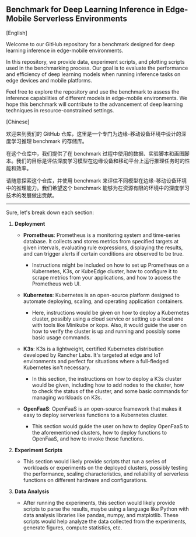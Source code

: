 ## Benchmark for Deep Learning Inference in Edge-Mobile Serverless Environments

[English]

Welcome to our GitHub repository for a benchmark designed for deep learning inference in edge-mobile environments. 

In this repository, we provide data, experiment scripts, and plotting scripts used in the benchmarking process. Our goal is to evaluate the performance and efficiency of deep learning models when running inference tasks on edge devices and mobile platforms. 

Feel free to explore the repository and use the benchmark to assess the inference capabilities of different models in edge-mobile environments. We hope this benchmark will contribute to the advancement of deep learning techniques in resource-constrained settings.

[Chinese]

欢迎来到我们的 GitHub 仓库，这里是一个专门为边缘-移动设备环境中设计的深度学习推理 benchmark 的存储库。

在这个仓库中，我们提供了在 benchmark 过程中使用的数据、实验脚本和画图脚本。我们的目标是评估深度学习模型在边缘设备和移动平台上运行推理任务时的性能和效率。

请随意探索这个仓库，并使用 benchmark 来评估不同模型在边缘-移动设备环境中的推理能力。我们希望这个 benchmark 能够为在资源有限的环境中的深度学习技术的发展做出贡献。

---

Sure, let's break down each section:

1. **Deployment**
    - **Prometheus**: Prometheus is a monitoring system and time-series database. It collects and stores metrics from specified targets at given intervals, evaluating rule expressions, displaying the results, and can trigger alerts if certain conditions are observed to be true.
        - Instructions might be included on how to set up Prometheus on a Kubernetes, K3s, or KubeEdge cluster, how to configure it to scrape metrics from your applications, and how to access the Prometheus web UI.
    
    - **Kubernetes**: Kubernetes is an open-source platform designed to automate deploying, scaling, and operating application containers. 
        - Here, instructions would be given on how to deploy a Kubernetes cluster, possibly using a cloud service or setting up a local one with tools like Minikube or kops. Also, it would guide the user on how to verify the cluster is up and running and possibly some basic usage commands.
        
    - **K3s**: K3s is a lightweight, certified Kubernetes distribution developed by Rancher Labs. It's targeted at edge and IoT environments and perfect for situations where a full-fledged Kubernetes isn't necessary.
        - In this section, the instructions on how to deploy a K3s cluster would be given, including how to add nodes to the cluster, how to check the status of the cluster, and some basic commands for managing workloads on K3s.

    - **OpenFaaS**: OpenFaaS is an open-source framework that makes it easy to deploy serverless functions to a Kubernetes cluster. 
        - This section would guide the user on how to deploy OpenFaaS to the aforementioned clusters, how to deploy functions to OpenFaaS, and how to invoke those functions.

2. **Experiment Scripts**
    - This section would likely provide scripts that run a series of workloads or experiments on the deployed clusters, possibly testing the performance, scaling characteristics, and reliability of serverless functions on different hardware and configurations.
    
3. **Data Analysis**
    - After running the experiments, this section would likely provide scripts to parse the results, maybe using a language like Python with data analysis libraries like pandas, numpy, and matplotlib. These scripts would help analyze the data collected from the experiments, generate figures, compute statistics, etc.
